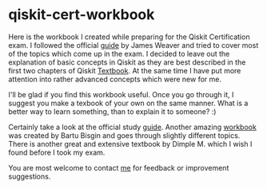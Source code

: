 # qiskit-cert-workbook

Here is the workbook I created while preparing for the Qiskit Certification exam. I followed the official [guide](https://slides.com/javafxpert/prep-qiskit-dev-cert-exam) by James Weaver and tried to cover most of the topics which come up in the exam. I decided to leave out the explanation of basic concepts in Qiskit as they are best described in the first two chapters of Qiskit [Textbook](https://qiskit.org/textbook/preface.html). At the same time I have put more attention into rather advanced concepts which were new for me.

I'll be glad if you find this workbook useful. Once you go through it, I suggest you make a texbook of your own on the same manner. What is a better way to learn something, than to explain it to someone? :)

Certainly take a look at the official study [guide](https://slides.com/javafxpert/prep-qiskit-dev-cert-exam). Another amazing [workbook](https://github.com/bartubisgin/qiskit-certified-exam-workbook) was created by Bartu Bisgin and goes through slightly different topics. There is another great and extensive textbook by Dimple M. which I wish I found before I took my exam.

You are most welcome to contact [me](https://www.linkedin.com/in/ivashkov-petr/?locale=en_US) for feedback or improvement suggestions. 

